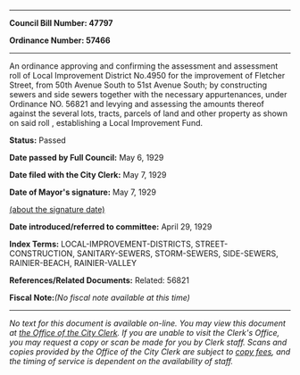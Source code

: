 

********

**Council Bill Number: 47797**
   
**Ordinance Number: 57466**
********

 An ordinance approving and confirming the assessment and assessment roll of Local Improvement District No.4950 for the improvement of Fletcher Street, from 50th Avenue South to 51st Avenue South; by constructing sewers and side sewers together with the necessary appurtenances, under Ordinance NO. 56821 and levying and assessing the amounts thereof against the several lots, tracts, parcels of land and other property as shown on said roll , establishing a Local Improvement Fund.

**Status:** Passed
   
**Date passed by Full Council:** May 6, 1929
   
**Date filed with the City Clerk:** May 7, 1929
   
**Date of Mayor's signature:** May 7, 1929
   
[(about the signature date)](/~public/approvaldate.htm)
   
   
   
**Date introduced/referred to committee:** April 29, 1929
   
   
**Index Terms:** LOCAL-IMPROVEMENT-DISTRICTS, STREET-CONSTRUCTION, SANITARY-SEWERS, STORM-SEWERS, SIDE-SEWERS, RAINIER-BEACH, RAINIER-VALLEY

**References/Related Documents:** Related: 56821

**Fiscal Note:**_(No fiscal note available at this time)_
********

_No text for this document is available on-line. You may view this document at [the Office of the City Clerk](http://www.seattle.gov/leg/clerk/contactUs.htm). If you are unable to visit the Clerk's Office, you may request a copy or scan be made for you by Clerk staff. Scans and copies provided by the Office of the City Clerk are subject to [copy fees](http://clerk.seattle.gov/~public/clerkfees.htm), and the timing of service is dependent on the availability of staff._

